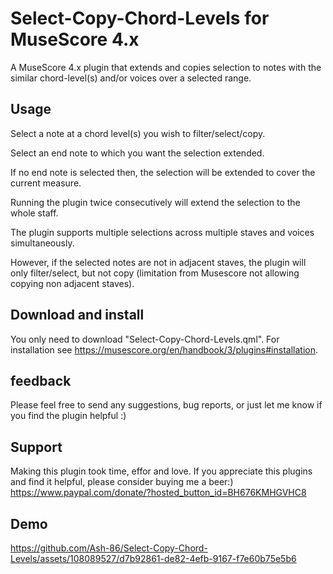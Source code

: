 # Select-Copy-Chord-Levels for MuseScore 4.x
 A MuseScore 4.x plugin that extends and copies selection to notes with the similar chord-level(s) and/or voices over a selected range.  

 ## Usage
 Select a note at a chord level(s) you wish to filter/select/copy.

 Select an end note to which you want the selection extended.
 
 If no end note is selected then, the selection will be extended to cover the current measure. 

 Running the plugin twice consecutively will extend the selection to the whole staff.

 The plugin supports multiple selections across multiple staves and voices simultaneously. 

 However, if the selected notes are not in adjacent staves, the plugin will only filter/select, but not copy (limitation from Musescore not allowing copying non adjacent staves).

 ## Download and install
 You only need to download "Select-Copy-Chord-Levels.qml". For installation see https://musescore.org/en/handbook/3/plugins#installation.

 ## feedback
 Please feel free to send any suggestions, bug reports, or just let me know if you find the plugin helpful  :)

 ## Support 
 Making this plugin took time, effor and love.
 If you appreciate this plugins and find it helpful, please consider buying me a beer:) 
 https://www.paypal.com/donate/?hosted_button_id=BH676KMHGVHC8


 ## Demo
 https://github.com/Ash-86/Select-Copy-Chord-Levels/assets/108089527/d7b92861-de82-4efb-9167-f7e60b75e5b6

